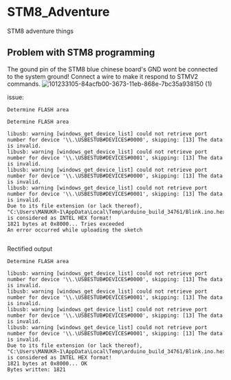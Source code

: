 # STM8_Adventure
STM8 adventure things

## Problem with STM8 programming
The gound pin of the STM8 blue chinese board's GND wont be connected to the system ground! Connect a wire to make it respond to STMV2 commands.
![101233105-84acfb00-3673-11eb-868e-7bc35a938150 (1)](https://user-images.githubusercontent.com/5345014/136696622-ede02f3e-d297-46bb-81d0-a6b8d5eacb5a.jpg)

issue: 
```
Determine FLASH area

Determine FLASH area

libusb: warning [windows_get_device_list] could not retrieve port number for device '\\.\USBESTUB#DEVICES#0000', skipping: [13] The data is invalid.
libusb: warning [windows_get_device_list] could not retrieve port number for device '\\.\USBESTUB#DEVICES#0001', skipping: [13] The data is invalid.
libusb: warning [windows_get_device_list] could not retrieve port number for device '\\.\USBESTUB#DEVICES#0000', skipping: [13] The data is invalid.
libusb: warning [windows_get_device_list] could not retrieve port number for device '\\.\USBESTUB#DEVICES#0001', skipping: [13] The data is invalid.
Due to its file extension (or lack thereof), "C:\Users\MANUKR~1\AppData\Local\Temp\arduino_build_34761/Blink.ino.hex" is considered as INTEL HEX format!
1821 bytes at 0x8000... Tries exceeded
An error occurred while uploading the sketch


```
Rectified output
```
Determine FLASH area

libusb: warning [windows_get_device_list] could not retrieve port number for device '\\.\USBESTUB#DEVICES#0000', skipping: [13] The data is invalid.
libusb: warning [windows_get_device_list] could not retrieve port number for device '\\.\USBESTUB#DEVICES#0001', skipping: [13] The data is invalid.
libusb: warning [windows_get_device_list] could not retrieve port number for device '\\.\USBESTUB#DEVICES#0000', skipping: [13] The data is invalid.
libusb: warning [windows_get_device_list] could not retrieve port number for device '\\.\USBESTUB#DEVICES#0001', skipping: [13] The data is invalid.
Due to its file extension (or lack thereof), "C:\Users\MANUKR~1\AppData\Local\Temp\arduino_build_34761/Blink.ino.hex" is considered as INTEL HEX format!
1821 bytes at 0x8000... OK
Bytes written: 1821

```
